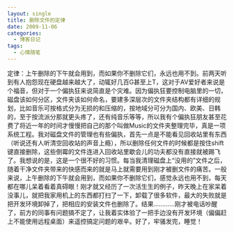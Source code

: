 ```yaml
---
layout: single
title: 删除文件的定律
date: 2009-11-06
categories:
  - 博客日记
tags:
  - 心情随笔
---
```


定律：上午删除的下午就会用到，而如果你不删除它们，永远也用不到。前两天听到有人抱怨现在硬盘越来越大了，动辄好几百G甚至上T，这对于AV爱好者来说是个福音，但对于一个偏执狂来说简直是个灾难。因为偏执狂要控制电脑里的一切，磁盘该如何分区，文件夹该如何命名，要建多深层次的文件夹结构都有详细的规划，比如音乐可按格式分为无损的和压缩的，按地域分可分为国内、欧美、日韩的，至于按流派分那就更头疼了，还有纯音乐等等，所以我有个偏执狂朋友甚至花费了将近一年的时间才慢慢把自己的那个叫做Music的文件夹整理完毕，真是一项系统工程。我对磁盘文件的管理也有些偏执，首先一点是不能看见回收站里有东西（听说还有人听清空回收站的声音上瘾），所以删除任何文件的时候都是按住shift键直接删除，这些倒霉的文件连进入回收站里歇会儿的功夫都没有直接就被踢飞了。我想说的是，这是一个很不好的习惯。每当我清理磁盘上“没用的”文件之后，随着干净文件夹带来的快感而来的就是马上就需要用到刚才被删文件的痛苦。一般来说，上午删除的下午就会用到，而如果你不删除它们，感觉永远也用不到，每天都在哪儿呆着看着真碍眼！刚才就又经历了一次活生生的例子，昨天晚上在家呆着没事儿，就把我家用机上的东西都打扫了一下，卸载了很多软件，最大的失败就是把开发环境卸掉了，把相应的安装文件也删除了。结果…………刚才被电话吵醒了，前方的同事有问题搞不定了，让我着实体验了一把手边没有开发环境（偏偏赶上不能使用远程桌面）来遥控搞定问题的艰辛。好了，牢骚发完，睡觉！
